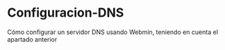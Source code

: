 # Configuracion-DNS
Cómo configurar un servidor DNS usando Webmin, teniendo en cuenta el apartado anterior
